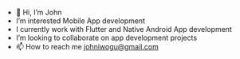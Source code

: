 - 👋 Hi, I’m John
- I’m interested Mobile App development
- I currently work with Flutter and Native Android App development
- I’m looking to collaborate on app development projects
- 📫 How to reach me johniwogu@gmail.com

<!---
John9s/John9s is a ✨ special ✨ repository because its `README.md` (this file) appears on your GitHub profile.
You can click the Preview link to take a look at your changes.
--->
